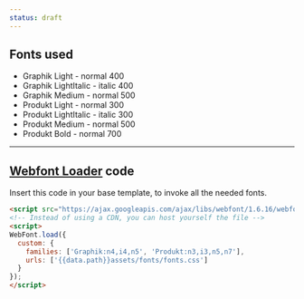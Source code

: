 ```yaml
---
status: draft
---
```

## Fonts used

- Graphik Light - normal 400
- Graphik LightItalic - italic 400
- Graphik Medium - normal 500
- Produkt Light - normal 300
- Produkt LightItalic  - italic 300
- Produkt Medium - normal 500
- Produkt Bold - normal 700

<hr class="my-3">

## [Webfont Loader](https://github.com/typekit/webfontloader) code

Insert this code in your base template, to invoke all the needed fonts.

```html
<script src="https://ajax.googleapis.com/ajax/libs/webfont/1.6.16/webfont.js"></script>
<!-- Instead of using a CDN, you can host yourself the file -->
<script>
WebFont.load({
  custom: {
    families: ['Graphik:n4,i4,n5', 'Produkt:n3,i3,n5,n7'],
    urls: ['{{data.path}}assets/fonts/fonts.css']
  }
});
</script>
```
